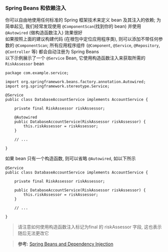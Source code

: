 ### Spring Beans 和依赖注入
你可以自由地使用任何标准的 Spring 框架技术来定义 bean 及其注入的依赖; 为简单起见, 我们经常发现使用 `@ComponentScan`(找到你的 bean) 并使用 `@Autowired` (做构造函数注入) 效果很好  
如果按照上面的建议构建代码 (在根包中定位应用程序类), 则可以添加不带任何参数的 `@ComponentScan`; 所有应用程序组件 (`@Component`, `@Service`, `@Repository`, `@Controller` 等) 都会自动注册为 Spring Beans  
以下示例展示了一个 `@Service` Bean, 它使用构造函数注入来获取所需的 `RiskAssessor` bean
```
package com.example.service;

import org.springframework.beans.factory.annotation.Autowired;
import org.springframework.stereotype.Service;

@Service
public class DatabaseAccountService implements AccountService {

	private final RiskAssessor riskAssessor;

	@Autowired
	public DatabaseAccountService(RiskAssessor riskAssessor) {
		this.riskAssessor = riskAssessor;
	}

	// ...

}
```
如果 bean 只有一个构造函数, 则可以省略 `@Autowired`, 如以下所示
```
@Service
public class DatabaseAccountService implements AccountService {

	private final RiskAssessor riskAssessor;

	public DatabaseAccountService(RiskAssessor riskAssessor) {
		this.riskAssessor = riskAssessor;
	}

	// ...

}
```
>请注意如何使用构造函数注入标记为final 的 riskAssessor 字段, 这也表示随后无法更改它

>**参考:**
[Spring Beans and Dependency Injection](https://docs.spring.io/spring-boot/docs/2.1.3.RELEASE/reference/htmlsingle/#using-boot-spring-beans-and-dependency-injection)
